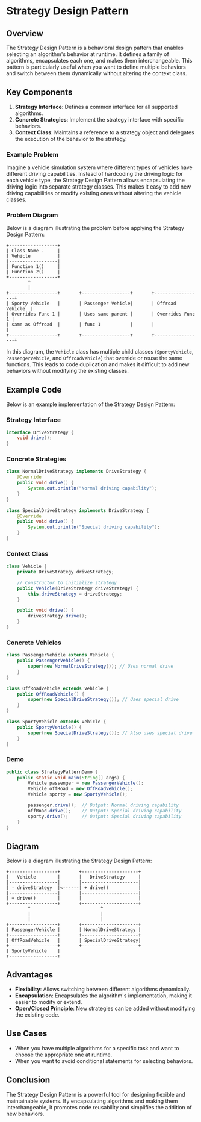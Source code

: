 # Strategy Design Pattern

## Overview

The Strategy Design Pattern is a behavioral design pattern that enables selecting an algorithm's behavior at runtime. It defines a family of algorithms, encapsulates each one, and makes them interchangeable. This pattern is particularly useful when you want to define multiple behaviors and switch between them dynamically without altering the context class.

## Key Components

1. **Strategy Interface**: Defines a common interface for all supported algorithms.
2. **Concrete Strategies**: Implement the strategy interface with specific behaviors.
3. **Context Class**: Maintains a reference to a strategy object and delegates the execution of the behavior to the strategy.

### Example Problem

Imagine a vehicle simulation system where different types of vehicles have different driving capabilities. Instead of hardcoding the driving logic for each vehicle type, the Strategy Design Pattern allows encapsulating the driving logic into separate strategy classes. This makes it easy to add new driving capabilities or modify existing ones without altering the vehicle classes.

### Problem Diagram

Below is a diagram illustrating the problem before applying the Strategy Design Pattern:

```
+------------------+
| Class Name -     |
| Vehicle          |
|------------------|
| Function 1()     |
| Function 2()     |
+------------------+
        ^
        |
+------------------+       +------------------+       +------------------+
| Sporty Vehicle   |       | Passenger Vehicle|       | Offroad Vehicle  |
| Overrides Func 1 |       | Uses same parent |       | Overrides Func 1 |
| same as Offroad  |       | func 1           |       |                  |
+------------------+       +------------------+       +------------------+
```

In this diagram, the `Vehicle` class has multiple child classes (`SportyVehicle`, `PassengerVehicle`, and `OffroadVehicle`) that override or reuse the same functions. This leads to code duplication and makes it difficult to add new behaviors without modifying the existing classes.

## Example Code

Below is an example implementation of the Strategy Design Pattern:

### Strategy Interface

```java
interface DriveStrategy {
    void drive();
}
```

### Concrete Strategies

```java
class NormalDriveStrategy implements DriveStrategy {
    @Override
    public void drive() {
        System.out.println("Normal driving capability");
    }
}

class SpecialDriveStrategy implements DriveStrategy {
    @Override
    public void drive() {
        System.out.println("Special driving capability");
    }
}
```

### Context Class

```java
class Vehicle {
    private DriveStrategy driveStrategy;

    // Constructor to initialize strategy
    public Vehicle(DriveStrategy driveStrategy) {
        this.driveStrategy = driveStrategy;
    }

    public void drive() {
        driveStrategy.drive();
    }
}
```

### Concrete Vehicles

```java
class PassengerVehicle extends Vehicle {
    public PassengerVehicle() {
        super(new NormalDriveStrategy()); // Uses normal drive
    }
}

class OffRoadVehicle extends Vehicle {
    public OffRoadVehicle() {
        super(new SpecialDriveStrategy()); // Uses special drive
    }
}

class SportyVehicle extends Vehicle {
    public SportyVehicle() {
        super(new SpecialDriveStrategy()); // Also uses special drive
    }
}
```

### Demo

```java
public class StrategyPatternDemo {
    public static void main(String[] args) {
        Vehicle passenger = new PassengerVehicle();
        Vehicle offRoad = new OffRoadVehicle();
        Vehicle sporty = new SportyVehicle();

        passenger.drive();  // Output: Normal driving capability
        offRoad.drive();    // Output: Special driving capability
        sporty.drive();     // Output: Special driving capability
    }
}
```

## Diagram

Below is a diagram illustrating the Strategy Design Pattern:

```
+------------------+       +---------------------+
|   Vehicle        |       |   DriveStrategy     |
|------------------|       |---------------------|
| - driveStrategy  |<------| + drive()           |
|------------------|       |---------------------|
| + drive()        |       |                     |
+------------------+       +---------------------+
        ^                          ^
        |                          |
        |                          |
+------------------+       +---------------------+
| PassengerVehicle |       | NormalDriveStrategy |
+------------------+       +---------------------+
| OffRoadVehicle   |       | SpecialDriveStrategy|
+------------------+       +---------------------+
| SportyVehicle    |
+------------------+
```

## Advantages

- **Flexibility**: Allows switching between different algorithms dynamically.
- **Encapsulation**: Encapsulates the algorithm's implementation, making it easier to modify or extend.
- **Open/Closed Principle**: New strategies can be added without modifying the existing code.

## Use Cases

- When you have multiple algorithms for a specific task and want to choose the appropriate one at runtime.
- When you want to avoid conditional statements for selecting behaviors.

## Conclusion

The Strategy Design Pattern is a powerful tool for designing flexible and maintainable systems. By encapsulating algorithms and making them interchangeable, it promotes code reusability and simplifies the addition of new behaviors.
